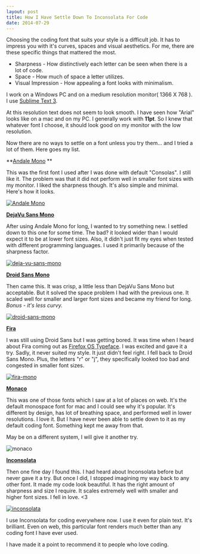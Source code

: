 ```yaml
---
layout: post
title: How I Have Settle Down To Inconsolata For Code
date: 2014-07-29
---
```


Choosing the coding font that suits your style is a difficult job. It has to impress you with it's curves, spaces and visual aesthetics. For me, there are these specific things that mattered the most.

- Sharpness - How distinctively each letter can be seen when there is a lot of code.
- Space - How much of space a letter utilizes.
- Visual Impression - How appealing a font looks with minimalism.

I work on a Windows PC and on a medium resolution monitor( 1366 X 768 ). I use [Sublime Text 3](http://www.sublimetext.com/3).

At this resolution text does not seem to look smooth. I have seen how "Arial" looks like on a mac and on my PC. I generally work with **11pt**. So I knew that whatever font I choose, it should look good on my monitor with the low resolution.

Now there are no ways to settle on a font unless you try them... and I tried a lot of them. Here goes my list.

**[Andale Mono](https://github.com/uarun/dotfiles/blob/master/fonts/Andale-Mono.ttf) **

This was the first font I used after I was done with default "Consolas". I still like it. The problem was that it did not perform well in smaller font sizes with my monitor. I liked the sharpness though. It's also simple and minimal. Here's how it looks.

[![Andale Mono](../assets/images/2014/07/andale-mono.avif)](../assets/images/2014/07/andale-mono.avif)

**[DejaVu Sans Mono](http://dejavu-fonts.org/wiki/Main_Page)**

After using Andale Mono for long, I wanted to try something new. I settled down to this one for some time. The bad? it looked wider than I would expect it to be at lower font sizes. Also, it didn't just fit my eyes when tested with different programming languages. I used it primarily because of the sharpness factor.

[![deja-vu-sans-mono](../assets/images/2014/07/deja-vu-sans-mono.avif)](../assets/images/2014/07/deja-vu-sans-mono.avif)

[**Droid Sans Mono**](https://www.google.com/fonts/specimen/Droid+Sans)

Then came this. It was crisp, a little less than DejaVu Sans Mono but acceptable. But it solved the space problem I had with the previous one. It scaled well for smaller and larger font sizes and became my friend for long. _Bonus - it's less curvy._

[![droid-sans-mono](../assets/images/2014/07/droid-sans-mono.avif)](../assets/images/2014/07/droid-sans-mono.avif)

**[Fira](http://www.carrois.com/fira-3-1/)**

I was still using Droid Sans but I was getting bored. It was time when I heard about Fira coming out as [Firefox OS Typeface](https://www.mozilla.org/en-US/styleguide/products/firefox-os/typeface/). I was excited and gave it a try. Sadly, it never suited my style. It just didn't feel right. I fell back to Droid Sans Mono. Plus, the letters "r" or "j", they specifically looked too bad and congested in smaller font sizes.

[![fira-mono](../assets/images/2014/07/fira-mono.avif)](../assets/images/2014/07/fira-mono.avif)

[**Monaco**](https://github.com/todylu/monaco.ttf)

This was one of those fonts which I saw at a lot of places on web. It's the default monospace font for mac and I could see why it's popular. It's different by design, has lot of breathing space, and performed well in lower resolutions. I love it. But I have never been able to settle down to it as my default coding font. Something kept me away from that.

May be on a different system, I will give it another try.

![monaco](../assets/images/2014/07/monaco.avif)

[**Inconsolata**](https://www.google.com/fonts/specimen/Inconsolata)

Then one fine day I found this. I had heard about Inconsolata before but never gave it a try. But once I did, I stopped imagining my way back to any other font. It made my code look beautiful. It has the right amount of sharpness and size I require. It scales extremely well with smaller and higher font sizes. I fell in love. <3

[![inconsolata](../assets/images/2014/07/inconsolata.avif)](../assets/images/2014/07/inconsolata.avif)

I use Inconsolata for coding everywhere now. I use it even for plain text. It's brilliant. Even on web, this particular font renders much better than any coding font I have ever used.

I have made it a point to recommend it to people who love coding.
